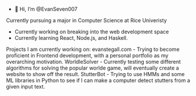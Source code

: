- 👋 Hi, I’m @EvanSeven007

Currently pursuing a major in Computer Science at Rice Univeristy
  - Currently working on breaking into the web development space 
  - Currently learning React, Node.js, and Haskell. 

Projects I am currently working on: 
evanstegall.com - Trying to become proficient in Frontend development, with a personal portfolio as my overarching motivation. 
WorldleSolver - Currently testing some different algorithms for solving the popular worlde game, will eventually create a website to show off the result. 
StutterBot - Trying to use HMMs and some ML libraries in Python to see if I can make a computer detect stutters from a given input text. 

<!---
EvanSeven007/EvanSeven007 is a ✨ special ✨ repository because its `README.md` (this file) appears on your GitHub profile.
You can click the Preview link to take a look at your changes.
--->
